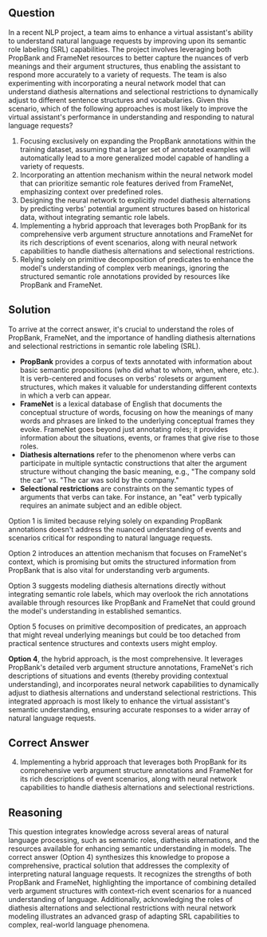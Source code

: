 ## Question
In a recent NLP project, a team aims to enhance a virtual assistant's ability to understand natural language requests by improving upon its semantic role labeling (SRL) capabilities. The project involves leveraging both PropBank and FrameNet resources to better capture the nuances of verb meanings and their argument structures, thus enabling the assistant to respond more accurately to a variety of requests. The team is also experimenting with incorporating a neural network model that can understand diathesis alternations and selectional restrictions to dynamically adjust to different sentence structures and vocabularies. Given this scenario, which of the following approaches is most likely to improve the virtual assistant's performance in understanding and responding to natural language requests?

1. Focusing exclusively on expanding the PropBank annotations within the training dataset, assuming that a larger set of annotated examples will automatically lead to a more generalized model capable of handling a variety of requests.
2. Incorporating an attention mechanism within the neural network model that can prioritize semantic role features derived from FrameNet, emphasizing context over predefined roles.
3. Designing the neural network to explicitly model diathesis alternations by predicting verbs' potential argument structures based on historical data, without integrating semantic role labels.
4. Implementing a hybrid approach that leverages both PropBank for its comprehensive verb argument structure annotations and FrameNet for its rich descriptions of event scenarios, along with neural network capabilities to handle diathesis alternations and selectional restrictions.
5. Relying solely on primitive decomposition of predicates to enhance the model's understanding of complex verb meanings, ignoring the structured semantic role annotations provided by resources like PropBank and FrameNet.

## Solution

To arrive at the correct answer, it's crucial to understand the roles of PropBank, FrameNet, and the importance of handling diathesis alternations and selectional restrictions in semantic role labeling (SRL).

- **PropBank** provides a corpus of texts annotated with information about basic semantic propositions (who did what to whom, when, where, etc.). It is verb-centered and focuses on verbs' rolesets or argument structures, which makes it valuable for understanding different contexts in which a verb can appear.
- **FrameNet** is a lexical database of English that documents the conceptual structure of words, focusing on how the meanings of many words and phrases are linked to the underlying conceptual frames they evoke. FrameNet goes beyond just annotating roles; it provides information about the situations, events, or frames that give rise to those roles.
- **Diathesis alternations** refer to the phenomenon where verbs can participate in multiple syntactic constructions that alter the argument structure without changing the basic meaning, e.g., "The company sold the car" vs. "The car was sold by the company."
- **Selectional restrictions** are constraints on the semantic types of arguments that verbs can take. For instance, an "eat" verb typically requires an animate subject and an edible object.

Option 1 is limited because relying solely on expanding PropBank annotations doesn't address the nuanced understanding of events and scenarios critical for responding to natural language requests.

Option 2 introduces an attention mechanism that focuses on FrameNet's context, which is promising but omits the structured information from PropBank that is also vital for understanding verb arguments.

Option 3 suggests modeling diathesis alternations directly without integrating semantic role labels, which may overlook the rich annotations available through resources like PropBank and FrameNet that could ground the model's understanding in established semantics.

Option 5 focuses on primitive decomposition of predicates, an approach that might reveal underlying meanings but could be too detached from practical sentence structures and contexts users might employ.

**Option 4**, the hybrid approach, is the most comprehensive. It leverages PropBank's detailed verb argument structure annotations, FrameNet's rich descriptions of situations and events (thereby providing contextual understanding), and incorporates neural network capabilities to dynamically adjust to diathesis alternations and understand selectional restrictions. This integrated approach is most likely to enhance the virtual assistant's semantic understanding, ensuring accurate responses to a wider array of natural language requests.

## Correct Answer

4. Implementing a hybrid approach that leverages both PropBank for its comprehensive verb argument structure annotations and FrameNet for its rich descriptions of event scenarios, along with neural network capabilities to handle diathesis alternations and selectional restrictions.

## Reasoning

This question integrates knowledge across several areas of natural language processing, such as semantic roles, diathesis alternations, and the resources available for enhancing semantic understanding in models. The correct answer (Option 4) synthesizes this knowledge to propose a comprehensive, practical solution that addresses the complexity of interpreting natural language requests. It recognizes the strengths of both PropBank and FrameNet, highlighting the importance of combining detailed verb argument structures with context-rich event scenarios for a nuanced understanding of language. Additionally, acknowledging the roles of diathesis alternations and selectional restrictions with neural network modeling illustrates an advanced grasp of adapting SRL capabilities to complex, real-world language phenomena.